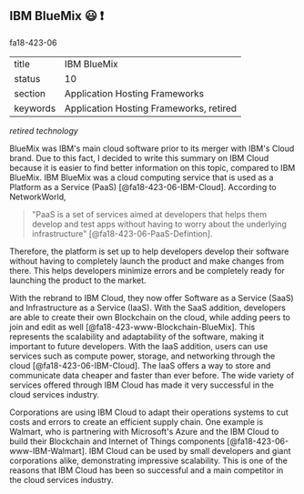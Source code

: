 ## IBM BlueMix :smiley: :exclamation:
fa18-423-06

|          |                                |
| -------- | ------------------------------ |
| title    | IBM BlueMix                    | 
| status   | 10                             |
| section  | Application Hosting Frameworks |
| keywords | Application Hosting Frameworks, retired |

*retired technology*

BlueMix was IBM's main cloud software prior to its merger with IBM's Cloud brand. Due to this fact, I decided to write this summary on IBM Cloud because it is easier to find better information on this topic, compared to IBM BlueMix. IBM BlueMix was a cloud computing service that is used as a Platform as a Service (PaaS) [@fa18-423-06-IBM-Cloud]. According to NetworkWorld, 

> "PaaS is a set of services aimed at developers that helps them develop and test apps without 
> having to worry about the underlying infrastructure" [@fa18-423-06-PaaS-Defintion]. 

Therefore, the platform is set up to help developers develop their software without having to completely launch the product and make changes from there. This helps developers minimize errors and be completely ready for launching the product to the market.

With the rebrand to IBM Cloud, they now offer Software as a Service (SaaS) and Infrastructure as a Service (IaaS). With the SaaS addition, developers are able to create their own Blockchain on the cloud, while adding peers to join and edit as well [@fa18-423-www-Blockchain-BlueMix]. This represents the scalability and adaptability of the software, making it important to future developers. With the IaaS addition, users can use services such as compute power, storage, and networking through the cloud [@fa18-423-06-IBM-Cloud]. The IaaS offers a way to store and communicate data cheaper and faster than ever before. The wide variety of services offered through IBM Cloud has made it very successful in the cloud services industry.

Corporations are using IBM Cloud to adapt their operations systems to cut costs and errors to create an efficient supply chain. One example is Walmart, who is partnering with Microsoft's Azure and the IBM Cloud to build their Blockchain and Internet of Things components [@fa18-423-06-www-IBM-Walmart]. IBM Cloud can be used by small developers and giant corporations alike, demonstrating impressive scalability. This is one of the reasons that IBM Cloud has been so successful and a main competitor in the cloud services industry.




